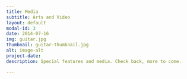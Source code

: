 ```yaml
---
title: Media 
subtitle: Arts and Video 
layout: default
modal-id: 3
date: 2014-07-16
img: guitar.jpg
thumbnail: guitar-thumbnail.jpg
alt: image-alt
project-date: 
description: Special features and media. Check back, more to come. 

---
```

